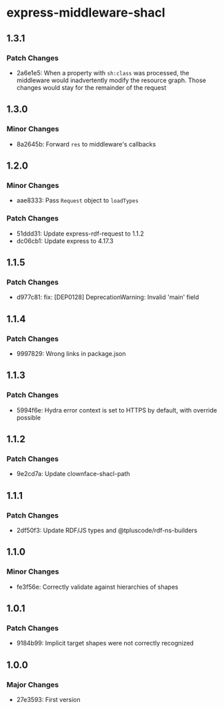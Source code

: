 # express-middleware-shacl

## 1.3.1

### Patch Changes

- 2a6e1e5: When a property with `sh:class` was processed, the middleware would inadvertently modify the resource graph. Those changes would stay for the remainder of the request

## 1.3.0

### Minor Changes

- 8a2645b: Forward `res` to middleware's callbacks

## 1.2.0

### Minor Changes

- aae8333: Pass `Request` object to `loadTypes`

### Patch Changes

- 51ddd31: Update express-rdf-request to 1.1.2
- dc06cb1: Update express to 4.17.3

## 1.1.5

### Patch Changes

- d977c81: fix: [DEP0128] DeprecationWarning: Invalid 'main' field

## 1.1.4

### Patch Changes

- 9997829: Wrong links in package.json

## 1.1.3

### Patch Changes

- 5994f6e: Hydra error context is set to HTTPS by default, with override possible

## 1.1.2

### Patch Changes

- 9e2cd7a: Update clownface-shacl-path

## 1.1.1

### Patch Changes

- 2df50f3: Update RDF/JS types and @tpluscode/rdf-ns-builders

## 1.1.0

### Minor Changes

- fe3f56e: Correctly validate against hierarchies of shapes

## 1.0.1

### Patch Changes

- 9184b99: Implicit target shapes were not correctly recognized

## 1.0.0

### Major Changes

- 27e3593: First version
